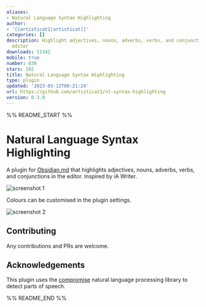 ```yaml
---
aliases:
- Natural Language Syntax Highlighting
author:
- '[[artisticat1|artisticat]]'
categories: []
description: Highlight adjectives, nouns, adverbs, verbs, and conjunctions in the
  editor
downloads: 11342
mobile: true
number: 839
stars: 102
title: Natural Language Syntax Highlighting
type: plugin
updated: '2023-03-12T00:21:24'
url: https://github.com/artisticat1/nl-syntax-highlighting
version: 0.3.0
---
```


%% README_START %%

# Natural Language Syntax Highlighting

A plugin for [Obsidian.md](https://obsidian.md/) that highlights adjectives, nouns, adverbs, verbs, and conjunctions in the editor. Inspired by iA Writer.

![screenshot 1](https://raw.githubusercontent.com/artisticat1/nl-syntax-highlighting/HEAD/img/screenshot_1.png)

Colours can be customised in the plugin settings.

![screenshot 2](https://raw.githubusercontent.com/artisticat1/nl-syntax-highlighting/HEAD/img/screenshot_2.png)

## Contributing

Any contributions and PRs are welcome.

## Acknowledgements

This plugin uses the [compromise](https://github.com/spencermountain/compromise) natural language processing library to detect parts of speech.


%% README_END %%